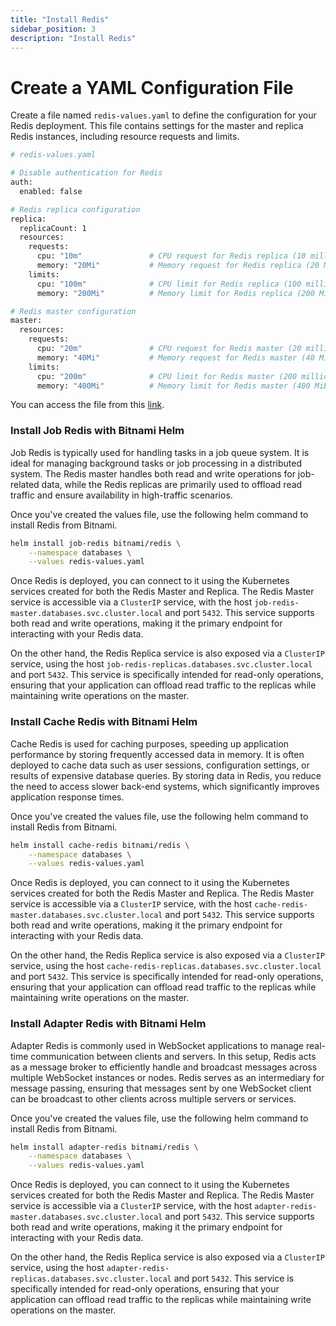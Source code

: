 ```yaml
---
title: "Install Redis"
sidebar_position: 3
description: "Install Redis"
---
```

# Create a YAML Configuration File
Create a file named `redis-values.yaml` to define the configuration for your Redis deployment. This file contains settings for the master and replica Redis instances, including resource requests and limits.
```bash
# redis-values.yaml

# Disable authentication for Redis
auth:
  enabled: false

# Redis replica configuration
replica:
  replicaCount: 1
  resources:
    requests:
      cpu: "10m"               # CPU request for Redis replica (10 millicores)
      memory: "20Mi"           # Memory request for Redis replica (20 MiB)
    limits:
      cpu: "100m"              # CPU limit for Redis replica (100 millicores)
      memory: "200Mi"          # Memory limit for Redis replica (200 MiB)

# Redis master configuration
master:
  resources:
    requests:
      cpu: "20m"               # CPU request for Redis master (20 millicores)
      memory: "40Mi"           # Memory request for Redis master (40 MiB)
    limits:
      cpu: "200m"              # CPU limit for Redis master (200 millicores)
      memory: "400Mi"          # Memory limit for Redis master (400 MiB)
```
You can access the file from this [link](https://starci-lab.github.io/cifarm-k8s/values/redis-values.yaml).

### Install Job Redis with Bitnami Helm
Job Redis is typically used for handling tasks in a job queue system. It is ideal for managing background tasks or job processing in a distributed system. The Redis master handles both read and write operations for job-related data, while the Redis replicas are primarily used to offload read traffic and ensure availability in high-traffic scenarios.

Once you've created the values file, use the following helm command to install Redis from Bitnami.
```bash
helm install job-redis bitnami/redis \
    --namespace databases \
    --values redis-values.yaml
```
Once Redis is deployed, you can connect to it using the Kubernetes services created for both the Redis Master and Replica. The Redis Master service is accessible via a `ClusterIP` service, with the host `job-redis-master.databases.svc.cluster.local` and port `5432`. This service supports both read and write operations, making it the primary endpoint for interacting with your Redis data.

On the other hand, the Redis Replica service is also exposed via a `ClusterIP` service, using the host `job-redis-replicas.databases.svc.cluster.local` and port `5432`. This service is specifically intended for read-only operations, ensuring that your application can offload read traffic to the replicas while maintaining write operations on the master.

### Install Cache Redis with Bitnami Helm
Cache Redis is used for caching purposes, speeding up application performance by storing frequently accessed data in memory. It is often deployed to cache data such as user sessions, configuration settings, or results of expensive database queries. By storing data in Redis, you reduce the need to access slower back-end systems, which significantly improves application response times.

Once you've created the values file, use the following helm command to install Redis from Bitnami.
```bash
helm install cache-redis bitnami/redis \
    --namespace databases \
    --values redis-values.yaml
```
Once Redis is deployed, you can connect to it using the Kubernetes services created for both the Redis Master and Replica. The Redis Master service is accessible via a `ClusterIP` service, with the host `cache-redis-master.databases.svc.cluster.local` and port `5432`. This service supports both read and write operations, making it the primary endpoint for interacting with your Redis data.

On the other hand, the Redis Replica service is also exposed via a `ClusterIP` service, using the host `cache-redis-replicas.databases.svc.cluster.local` and port `5432`. This service is specifically intended for read-only operations, ensuring that your application can offload read traffic to the replicas while maintaining write operations on the master.

### Install Adapter Redis with Bitnami Helm
Adapter Redis is commonly used in WebSocket applications to manage real-time communication between clients and servers. In this setup, Redis acts as a message broker to efficiently handle and broadcast messages across multiple WebSocket instances or nodes. Redis serves as an intermediary for message passing, ensuring that messages sent by one WebSocket client can be broadcast to other clients across multiple servers or services.

Once you've created the values file, use the following helm command to install Redis from Bitnami.
```bash
helm install adapter-redis bitnami/redis \
    --namespace databases \
    --values redis-values.yaml
```
Once Redis is deployed, you can connect to it using the Kubernetes services created for both the Redis Master and Replica. The Redis Master service is accessible via a `ClusterIP` service, with the host `adapter-redis-master.databases.svc.cluster.local` and port `5432`. This service supports both read and write operations, making it the primary endpoint for interacting with your Redis data.

On the other hand, the Redis Replica service is also exposed via a `ClusterIP` service, using the host `adapter-redis-replicas.databases.svc.cluster.local` and port `5432`. This service is specifically intended for read-only operations, ensuring that your application can offload read traffic to the replicas while maintaining write operations on the master.

